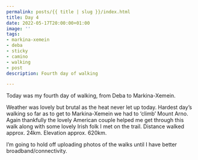 ```yaml
---
permalink: posts/{{ title | slug }}/index.html
title: Day 4
date: 2022-05-17T20:00:00+01:00
image: ''
tags:
- markina-xemein
- deba
- sticky
- camino
- walking
- post
description: Fourth day of walking

---
```

<!-- Excerpt Start -->
Today was my fourth day of walking, from Deba to Markina-Xemein. 
<!-- Excerpt End --> 

Weather was lovely but brutal as the heat never let up today. Hardest day’s walking so far as to get to Markina-Xemein we had to ‘climb’ Mount Arno. Again thankfully the lovely American couple helped me get through this walk along with some lovely Irish folk I met on the trail. Distance walked approx. 24km. Elevation approx. 620km. 

I’m going to hold off uploading photos of the walks until I have better broadband/connectivity.